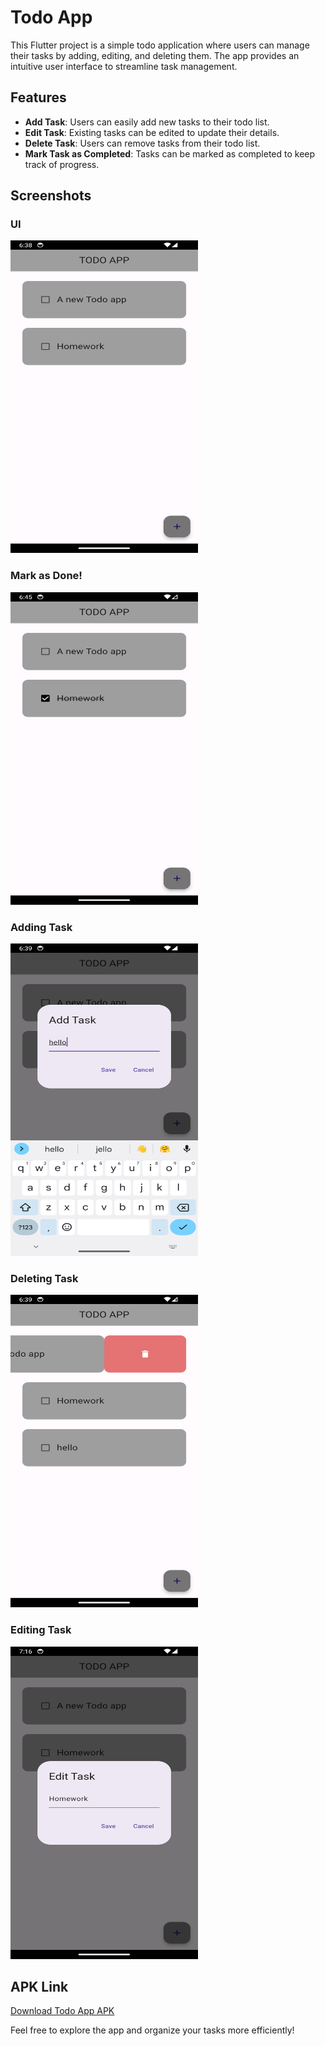 # Todo App

This Flutter project is a simple todo application where users can manage their tasks by adding, editing, and deleting them. The app provides an intuitive user interface to streamline task management.

## Features

- **Add Task**: Users can easily add new tasks to their todo list.
- **Edit Task**: Existing tasks can be edited to update their details.
- **Delete Task**: Users can remove tasks from their todo list.
- **Mark Task as Completed**: Tasks can be marked as completed to keep track of progress.

## Screenshots
### UI
<img src="lib/screenshots/Screenshot_1715605697.png" alt="Tasks" width="300" height="500">

### Mark as Done!
<img src="lib/screenshots/mark_as_done.png" alt="mark as done" width="300" height="500">

### Adding Task
<img src="lib/screenshots/add_new_task.png" alt="adding Task" width="300" height="500">

### Deleting Task
<img src="lib/screenshots/detele_task.png" alt="delete Task" width="300" height="500">

### Editing Task
<img src="lib/screenshots/edit_task.png" alt="editing Task" width="300" height="500">

## APK Link
[Download Todo App APK](https://drive.google.com/file/d/1K3m-XflWhSRHje0toGhQH5B9lSquTTAT/view?usp=drive_link)

Feel free to explore the app and organize your tasks more efficiently!
